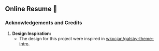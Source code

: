 ## Online Resume 🌟

### Acknowledgements and Credits
1. **Design Inspiration:** 
   - The design for this project were inspired in [wkocjan/gatsby-theme-intro](https://github.com/wkocjan/gatsby-theme-intro).
